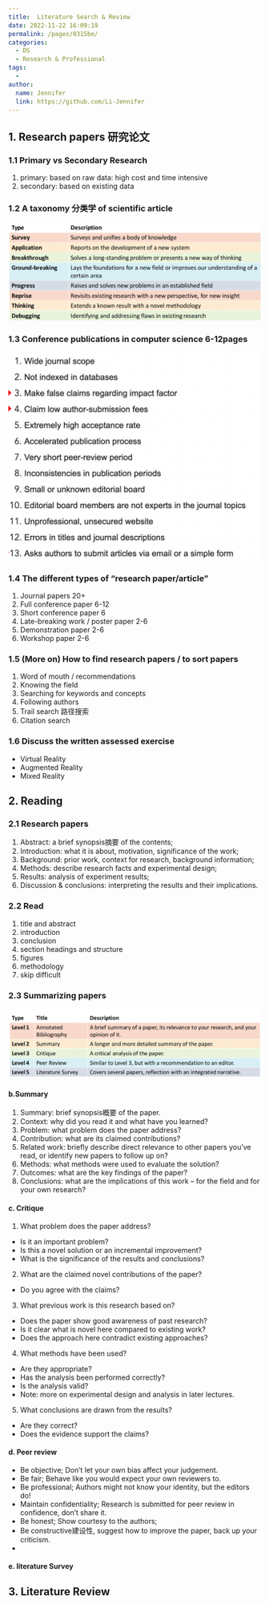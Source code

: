```yaml
---
title:  Literature Search & Review
date: 2022-11-22 16:09:19
permalink: /pages/0315be/
categories:
  - DS
  - Research & Professional
tags:
  - 
author: 
  name: Jennifer
  link: https://github.com/Li-Jennifer
---
```

 ## 1. Research papers 研究论文
 
### 1.1 Primary vs Secondary Research
1. primary: based on raw data: high cost and time intensive
2. secondary: based on existing data

### 1.2 A taxonomy 分类学 of scientific article
![](../../img/rps_taxonomy.png)
 
### 1.3 Conference publications in computer science 6-12pages
![](../../img/rps_conference.png)
### 1.4 The different types of “research paper/article”
1. Journal papers  20+
2. Full conference paper 6-12
3. Short conference paper  6
4. Late-breaking work / poster paper 2-6
5. Demonstration paper 2-6
6. Workshop paper 2-6

### 1.5 (More on) How to find research papers / to sort papers
1. Word of mouth / recommendations 
2. Knowing the field 
3. Searching for keywords and concepts 
4. Following authors 
5. Trail search 路径搜索
6. Citation search

### 1.6 Discuss the written assessed exercise
- Virtual Reality
- Augmented Reality
- Mixed Reality


## 2. Reading 
### 2.1  Research papers
1. Abstract: a brief synopsis摘要 of the contents;
2. Introduction: what it is about, motivation, significance of the work;
3. Background: prior work, context for research, background information;
4. Methods: describe research facts and experimental design;
5. Results: analysis of experiment results;
6. Discussion & conclusions: interpreting the results and their implications.

### 2.2 Read
1. title and abstract
2. introduction
3. conclusion
4. section headings and structure
5. figures
6. methodology
7. skip difficult
### 2.3 Summarizing papers
![](../../img/rps_summarizing.png)
#### b.Summary
1. Summary: brief synopsis概要 of the paper.
2. Context: why did you read it and what have you learned?
3. Problem: what problem does the paper address?
4. Contribution: what are its claimed contributions?
5. Related work: briefly describe direct relevance to other papers you’ve read, or identify new papers to follow up on?
6. Methods: what methods were used to evaluate the solution?
7. Outcomes: what are the key findings of the paper?
8. Conclusions: what are the implications of this work – for the field and for your own research?
#### c. Critique
1. What problem does the paper address?
-  Is it an important problem?
-  Is this a novel solution or an incremental improvement?
-  What is the significance of the results and conclusions?
2. What are the claimed novel contributions of the paper?
- Do you agree with the claims?
3. What previous work is this research based on?
- Does the paper show good awareness of past research?
- Is it clear what is novel here compared to existing work?
-  Does the approach here contradict existing approaches?
4. What methods have been used?
-  Are they appropriate? 
-  Has the analysis been performed correctly? 
-  Is the analysis valid?
- Note: more on experimental design and analysis in later lectures.
5. What conclusions are drawn from the results?
- Are they correct?
- Does the evidence support the claims?
#### d. Peer review
- Be objective; Don’t let your own bias affect your judgement.
- Be fair; Behave like you would expect your own reviewers to.
- Be professional;  Authors might not know your identity, but the editors do!
- Maintain confidentiality;  Research is submitted for peer review in confidence, don’t share it.
- Be honest;  Show courtesy to the authors;
-  Be constructive建设性, suggest how to improve the paper, back up your criticism.
- 
#### e. literature Survey

## 3. Literature Review